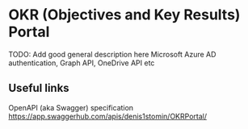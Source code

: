 # OKR (Objectives and Key Results) Portal

TODO: Add good general description here
Microsoft Azure AD authentication, Graph API, OneDrive API etc


## Useful links

OpenAPI (aka Swagger) specification
https://app.swaggerhub.com/apis/denis1stomin/OKRPortal/

